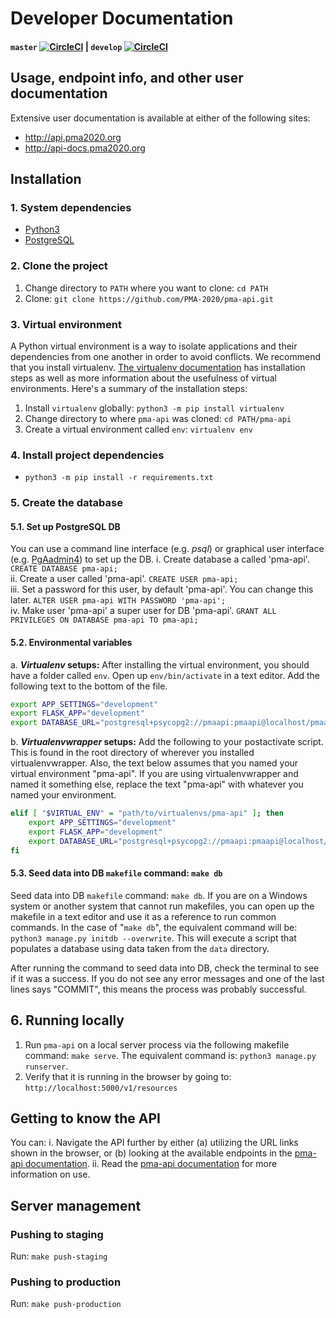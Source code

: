# Developer Documentation
#### `master` [![CircleCI](https://circleci.com/gh/PMA-2020/pma-api/tree/master.svg?style=svg&circle-token=3cd5fffe3dad1d27e6cc1000307bc299e2ef3e77)](https://circleci.com/gh/PMA-2020/pma-api/tree/master) |  `develop` [![CircleCI](https://circleci.com/gh/PMA-2020/pma-api/tree/develop.svg?style=svg&circle-token=3cd5fffe3dad1d27e6cc1000307bc299e2ef3e77)](https://circleci.com/gh/PMA-2020/pma-api/tree/develop)

<!--
// We should uncomment this when it is up-to-date.
## Relational Database Diagram
<img src="https://raw.githubusercontent.com/joeflack4/pma-api/develop/pma_api/docs/source/_static/apiClassDiagramV4.png" data-canonical-src="https://raw.githubusercontent.com/joeflack4/pma-api/develop/pma_api/docs/source/_static/apiClassDiagramV4.png" width="620" height="513" />
-->

## Usage, endpoint info, and other user documentation
Extensive user documentation is available at either of the following sites:
- http://api.pma2020.org
- http://api-docs.pma2020.org

## Installation
### 1. System dependencies
- [Python3](https://www.python.org/downloads/)
- [PostgreSQL](http://www.postgresqltutorial.com/install-postgresql/)

### 2. Clone the project
1. Change directory to `PATH` where you want to clone: `cd PATH`
2. Clone: `git clone https://github.com/PMA-2020/pma-api.git`

### 3. Virtual environment
A Python virtual environment is a way to isolate applications and their dependencies from one another in order to avoid conflicts. We recommend that you install virtualenv. [The virtualenv documentation](https://virtualenv.pypa.io/en/stable/) has installation steps as well as more information about the usefulness of virtual environments. Here's a summary of the installation steps:

1. Install `virtualenv` globally: `python3 -m pip install virtualenv`
2. Change directory to where `pma-api` was cloned: `cd PATH/pma-api`
3. Create a virtual environment called `env`: `virtualenv env`

### 4. Install project dependencies
- `python3 -m pip install -r requirements.txt`

### 5. Create the database
#### 5.1. Set up PostgreSQL DB
You can use a command line interface (e.g. _psql_) or graphical user interface (e.g. [PgAadmin4](https://www.pgadmin.org/download/)) to set up the DB.
i. Create database a called 'pma-api'. `CREATE DATABASE pma-api;`  
ii. Create a user called 'pma-api'. `CREATE USER pma-api;`  
iii. Set a password for this user, by default 'pma-api'. You can change this later. `ALTER USER pma-api WITH PASSWORD 'pma-api';`  
iv. Make user 'pma-api' a super user for DB 'pma-api'. `GRANT ALL PRIVILEGES ON DATABASE pma-api TO pma-api;`  

#### 5.2. Environmental variables
a. **_Virtualenv_ setups:** After installing the virtual environment, you should have a folder called `env`. Open up `env/bin/activate` in a text editor. Add the following text to the bottom of the file.
```bash
export APP_SETTINGS="development"
export FLASK_APP="development"
export DATABASE_URL="postgresql+psycopg2://pmaapi:pmaapi@localhost/pmaapi"
```
b. **_Virtualenvwrapper_ setups:** Add the following to your postactivate script. This is found in the root directory of wherever you installed virtualenvwrapper. Also, the text below assumes that you named your virtual environment "pma-api". If you are using virtualenvwrapper and named it something else, replace the text "pma-api" with whatever you named your environment.
```bash
elif [ "$VIRTUAL_ENV" = "path/to/virtualenvs/pma-api" ]; then
	export APP_SETTINGS="development"
	export FLASK_APP="development"
	export DATABASE_URL="postgresql+psycopg2://pmaapi:pmaapi@localhost/pmaapi"
fi
```

#### 5.3. Seed data into DB `makefile` command: `make db`
Seed data into DB `makefile` command: `make db`. If you are on a Windows system or another system that cannot run makefiles, you can open up the makefile in a text editor and use it as a reference to run common commands. In the case of "`make db`", the equivalent command will be: `python3 manage.py initdb --overwrite`. This will execute a script that populates a database using data taken from the `data` directory.

After running the command to seed data into DB, check the terminal to see if it was a success. If you do not see any error messages and one of the last lines says "COMMIT", this means the process was probably successful. 

## 6. Running locally
1. Run `pma-api` on a local server process via the following makefile command: `make serve`. The equivalent command is: `python3 manage.py runserver`.
2. Verify that it is running in the browser by going to: `http://localhost:5000/v1/resources`

## Getting to know the API
You can:
i. Navigate the API further by either (a) utilizing the URL links shown in the browser, or (b) looking at the available endpoints in the [pma-api documentation](https://api.pma2020.org).
ii. Read the [pma-api documentation](https://api.pma2020.org) for more information on use.

## Server management
### Pushing to staging
Run: `make push-staging`

### Pushing to production
Run: `make push-production`
